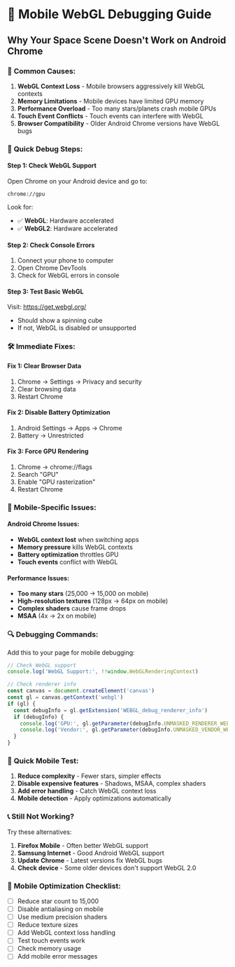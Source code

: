 # 🔧 Mobile WebGL Debugging Guide

## Why Your Space Scene Doesn't Work on Android Chrome

### 🚨 **Common Causes:**

1. **WebGL Context Loss** - Mobile browsers aggressively kill WebGL contexts
2. **Memory Limitations** - Mobile devices have limited GPU memory
3. **Performance Overload** - Too many stars/planets crash mobile GPUs
4. **Touch Event Conflicts** - Touch events can interfere with WebGL
5. **Browser Compatibility** - Older Android Chrome versions have WebGL bugs

### 🧪 **Quick Debug Steps:**

#### **Step 1: Check WebGL Support**
Open Chrome on your Android device and go to:
```
chrome://gpu
```
Look for:
- ✅ **WebGL**: Hardware accelerated
- ✅ **WebGL2**: Hardware accelerated

#### **Step 2: Check Console Errors**
1. Connect your phone to computer
2. Open Chrome DevTools
3. Check for WebGL errors in console

#### **Step 3: Test Basic WebGL**
Visit: https://get.webgl.org/
- Should show a spinning cube
- If not, WebGL is disabled or unsupported

### 🛠️ **Immediate Fixes:**

#### **Fix 1: Clear Browser Data**
1. Chrome → Settings → Privacy and security
2. Clear browsing data
3. Restart Chrome

#### **Fix 2: Disable Battery Optimization**
1. Android Settings → Apps → Chrome
2. Battery → Unrestricted

#### **Fix 3: Force GPU Rendering**
1. Chrome → chrome://flags
2. Search "GPU"
3. Enable "GPU rasterization"
4. Restart Chrome

### 📱 **Mobile-Specific Issues:**

#### **Android Chrome Issues:**
- **WebGL context lost** when switching apps
- **Memory pressure** kills WebGL contexts
- **Battery optimization** throttles GPU
- **Touch events** conflict with WebGL

#### **Performance Issues:**
- **Too many stars** (25,000 → 15,000 on mobile)
- **High-resolution textures** (128px → 64px on mobile)
- **Complex shaders** cause frame drops
- **MSAA** (4x → 2x on mobile)

### 🔍 **Debugging Commands:**

Add this to your page for mobile debugging:

```javascript
// Check WebGL support
console.log('WebGL Support:', !!window.WebGLRenderingContext)

// Check renderer info
const canvas = document.createElement('canvas')
const gl = canvas.getContext('webgl')
if (gl) {
  const debugInfo = gl.getExtension('WEBGL_debug_renderer_info')
  if (debugInfo) {
    console.log('GPU:', gl.getParameter(debugInfo.UNMASKED_RENDERER_WEBGL))
    console.log('Vendor:', gl.getParameter(debugInfo.UNMASKED_VENDOR_WEBGL))
  }
}
```

### 🚀 **Quick Mobile Test:**

1. **Reduce complexity** - Fewer stars, simpler effects
2. **Disable expensive features** - Shadows, MSAA, complex shaders
3. **Add error handling** - Catch WebGL context loss
4. **Mobile detection** - Apply optimizations automatically

### 📞 **Still Not Working?**

Try these alternatives:
1. **Firefox Mobile** - Often better WebGL support
2. **Samsung Internet** - Good Android WebGL support
3. **Update Chrome** - Latest versions fix WebGL bugs
4. **Check device** - Some older devices don't support WebGL 2.0

### 🎯 **Mobile Optimization Checklist:**

- [ ] Reduce star count to 15,000
- [ ] Disable antialiasing on mobile
- [ ] Use medium precision shaders
- [ ] Reduce texture sizes
- [ ] Add WebGL context loss handling
- [ ] Test touch events work
- [ ] Check memory usage
- [ ] Add mobile error messages
